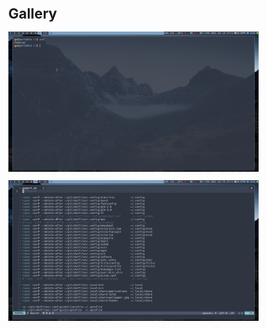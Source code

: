 # Gallery

![Picture 1](./assets/pic-full-220715-2256-26.png)

![Picture 2](./assets/pic-full-220715-2257-28.png)
